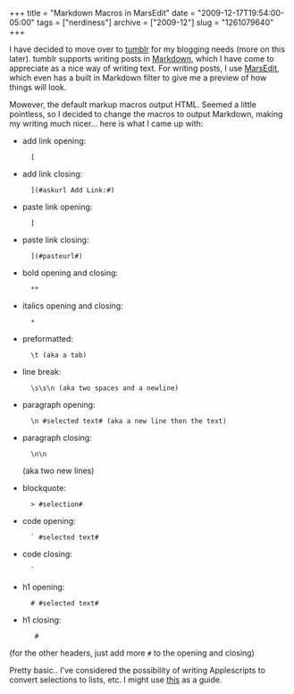 +++
title = "Markdown Macros in MarsEdit"
date = "2009-12-17T19:54:00-05:00"
tags = ["nerdiness"]
archive = ["2009-12"]
slug = "1261079640"
+++

I have decided to move over to [tumblr][1] for my blogging needs (more on
this later). tumblr supports writing posts in [Markdown][2], which I have
come to appreciate as a nice way of writing text.  For writing posts,
I use [MarsEdit][3], which even has a built in Markdown filter to give me
a preview of how things will look.

Mowever, the default markup macros output HTML.  Seemed a little
pointless, so I decided to change the macros to output Markdown, making my
writing much nicer... here is what I came up with:

* add link opening:	

        [
	
* add link closing:
	
        ](#askurl Add Link:#)

* paste link opening:
		
        [

* paste link closing:

        ](#pasteurl#)

* bold opening and closing:

        **

* italics opening and closing:

		*

* preformatted:

        \t (aka a tab)

* line break:

        \s\s\n (aka two spaces and a newline)

* paragraph opening:

        \n #selected text# (aka a new line then the text)

* paragraph closing:

        \n\n

    (aka two new lines)

* blockquote:

        > #selection#

* code opening:

        ` #selected text#

* code closing:

        `

* h1 opening:

        # #selected text#

* h1 closing:

         #

(for the other headers, just add more `#` to the opening and closing)

Pretty basic.. I've considered the possibility of writing Applescripts to
convert selections to lists, etc. I might use [this][4] as a guide.

[1]: http://www.tumblr.com
[2]: http://daringfireball.net/projects/markdown/
[3]: http://www.red-sweater.com/marsedit/
[4]: http://www.likewowonline.net/web/dev/footnotes-applescript-marsedit.html

